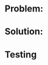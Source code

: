 <!--
# Background:
A clear description of the high level effort that this pull request is
a part of. Anyone in the organization can see this change and may not
have the same context as you.
-->
# Problem:
<!--
A clear description of the problem. The problem statement should be
written in terms of a specific symptom that affects users or the
business. The problem statement should not be written in terms of the
solution.
-->
# Solution:
<!--
A clear description of the high-level solution you have chosen. If
there were other possible solutions that you considered and rejected,
please mention those as well. Please do not describe implementation
details when writing about the solution, those should go into the
implementation section.
-->
# Testing
<!--
Describe explicitly how this change was tested. Were we able to
recreate the issue? Were we able to write a test case that failed
before that passes now?
-->
<!--
# Implementation:
The implementation details of the solution.
-->
<!--
# Notes To Reviewers:
Any extra information a reviewer may need to know before reviewing
your change. For example here you might want to describe which files
should be looked at first or which files are auto-generated.
-->
<!--
# Deployment Plan:
Some changes get more complicated and may need changes in multiple
repositories or may require infrastructure changes. Describe how these
changes will be smoothly deployed.
-->
<!--
# Future work:
A description of what follow up work is explicitly not being done in
this change.
-->
<!--
# Bonus:
A description of extra problems you've solved in this change. Did you
reformat an unrelated docstring? Point it out here
-->

